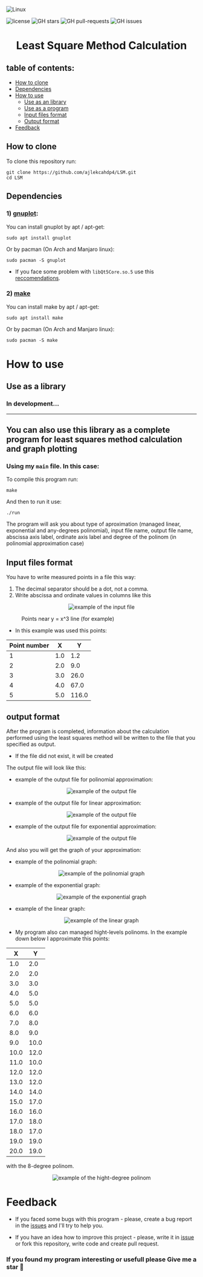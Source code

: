 ![Linux](https://img.shields.io/badge/Linux-FCC624?style=for-the-badge&logo=linux&logoColor=black)

![license](https://img.shields.io/github/license/ajlekcahdp4/LSM.svg)
![GH stars](https://img.shields.io/github/stars/ajlekcahdp4/LSM.svg)
![GH pull-requests](https://img.shields.io/github/issues-pr/ajlekcahdp4/LSM.svg)
![GH issues](https://img.shields.io/github/issues/ajlekcahdp4/LSM.svg)
# <p align = "center">Least Square Method Calculation</p>
## table of contents:

- [How to clone](#how-to-clone)
- [Dependencies](#dependencies)
- [How to use](#how-to-use)
    - [Use as an library](#use-as-a-library)
    - [Use as a program](#you-can-also-use-this-library-as-a-complete-program-for-least-squares-method-calculation-and-graph-plotting)
    - [Input files format](#input-files-format)
    - [Output format](#output-format)
- [Feedback](#feedback)


## How to clone
To clone this repository run:

```
git clone https://github.com/ajlekcahdp4/LSM.git
cd LSM
```

## Dependencies
### 1) [gnuplot](http://www.gnuplot.info):

You can install gnuplot by apt / apt-get:
```
sudo apt install gnuplot
```

Or by pacman (On Arch and Manjaro linux):
```
sudo pacman -S gnuplot
```
* If you face some problem with `libQt5Core.so.5` use this [reccomendations](https://stackoverflow.com/questions/63627955/cant-load-shared-library-libqt5core-so-5).
### 2) [make](https://www.gnu.org/software/make/)

You can install make by apt / apt-get:
```
sudo apt install make
```

Or by pacman (On Arch and Manjaro linux):
```
sudo pacman -S make
```

# How to use


## Use as a library
### In development...
----------------------
## You can also use this library as a complete program for least squares method calculation and graph plotting
### Using my `main` file. In this case:
To compile this program run:
```
make
```

And then to run it use:
```
./run
```
The program will ask you about type of aproximation (managed linear, exponential and any-degrees polinomial), input file name, output file name, abscissa axis label, ordinate axis label and degree of the polinom (in polinomial approximation case)

## Input files format
You have to write measured points in a file this way:
1) The decimal separator should be a dot, not a comma.
2) Write abscissa and ordinate values in columns like this



<figure class="sign">
    <p align = "center">
        <img src="https://github.com/ajlekcahdp4/LSM/blob/main/examples/input-file-format.png" alt="example of the input file">
    </p>
   <figcaption>Points near y = x^3 line (for example)</figcaption>
</figure>


* In this example was used this points:

Point number | X | Y 
-------------|---|----
1            |1.0|1.2
2            |2.0|9.0
3            |3.0|26.0
4            |4.0|67.0
5            |5.0|116.0


## output format
After the program is completed, information about the calculation performed using the least squares method will be written to the file that you specified as output. 
* If the file did not exist, it will be created

The output file will look like this:

* example of the output file for polinomial approximation:
<figure class="sign">
    <p align = "center">
        <img src="https://github.com/ajlekcahdp4/LSM/blob/main/examples/example-output-file-polinomial.png" alt="example of the output file">
    </p>
</figure>

* example of the output file for linear approximation:
<figure class="sign">
    <p align = "center">
        <img src="https://github.com/ajlekcahdp4/LSM/blob/main/examples/example-output-file-linear.png" alt="example of the output file">
    </p>
</figure>

* example of the output file for exponential approximation:
<figure class="sign">
    <p align = "center">
        <img src="https://github.com/ajlekcahdp4/LSM/blob/main/examples/example-output-file-exponential.png" alt="example of the output file">
    </p>
</figure>

And also you will get the graph of your approximation:

* example of the polinomial graph:
<figure class="sign">
    <p align = "center">
        <img src="https://github.com/ajlekcahdp4/LSM/blob/main/examples/example-graph-polinomial.png" alt="example of the polinomial graph">
    </p>
</figure>

* example of the exponential graph:
<figure class="sign">
    <p align = "center">
        <img src="https://github.com/ajlekcahdp4/LSM/blob/main/examples/example-graph-exponential.png" alt="example of the exponential graph">
    </p>
</figure>

* example of the linear graph:
<figure class="sign">
    <p align = "center">
        <img src="https://github.com/ajlekcahdp4/LSM/blob/main/examples/example-graph-linear.png" alt="example of the linear graph">
    </p>
</figure>

* My program also can managed hight-levels polinoms. In the example down below I approximate this points:

 X  | Y
----|----
1.0 | 2.0
2.0 | 2.0
3.0 | 3.0
4.0 | 5.0
5.0 | 5.0
6.0 | 6.0
7.0 | 8.0
8.0 | 9.0
9.0 | 10.0
10.0| 12.0
11.0| 10.0
12.0| 12.0
13.0| 12.0
14.0| 14.0
15.0| 17.0
16.0| 16.0
17.0| 18.0
18.0| 17.0
19.0| 19.0
20.0| 19.0

with the 8-degree polinom.

<figure class="sign">
    <p align = "center">
        <img src="https://github.com/ajlekcahdp4/LSM/blob/main/examples/hight-degree-polinom.png" alt="example of the hight-degree polinom">
    </p>
</figure>


# Feedback
* If you faced some bugs with this program - please, create a bug report in the [issues](https://github.com/ajlekcahdp4/LSM/issues) and I'll try to help you.

*  If you have an idea how to improve this project - please, write it in [issue](https://github.com/ajlekcahdp4/LSM/issues) or fork this repository, write code and create pull request.

### If you found my program interesting or usefull please Give me a star 🌟

